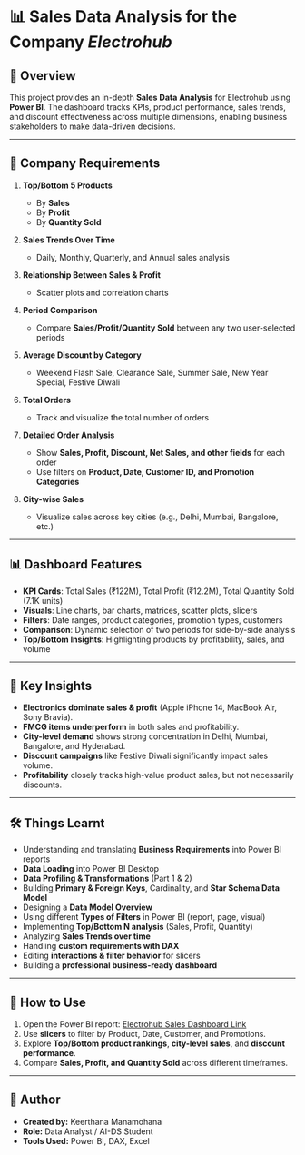 # 📊 Sales Data Analysis for the Company *Electrohub*

## 📌 Overview

This project provides an in-depth **Sales Data Analysis** for Electrohub using **Power BI**. The dashboard tracks KPIs, product performance, sales trends, and discount effectiveness across multiple dimensions, enabling business stakeholders to make data-driven decisions.

---

## 🏢 Company Requirements

1. **Top/Bottom 5 Products**

   * By **Sales**
   * By **Profit**
   * By **Quantity Sold**

2. **Sales Trends Over Time**

   * Daily, Monthly, Quarterly, and Annual sales analysis

3. **Relationship Between Sales & Profit**

   * Scatter plots and correlation charts

4. **Period Comparison**

   * Compare **Sales/Profit/Quantity Sold** between any two user-selected periods

5. **Average Discount by Category**

   * Weekend Flash Sale, Clearance Sale, Summer Sale, New Year Special, Festive Diwali

6. **Total Orders**

   * Track and visualize the total number of orders

7. **Detailed Order Analysis**

   * Show **Sales, Profit, Discount, Net Sales, and other fields** for each order
   * Use filters on **Product, Date, Customer ID, and Promotion Categories**

8. **City-wise Sales**

   * Visualize sales across key cities (e.g., Delhi, Mumbai, Bangalore, etc.)

---

## 📊 Dashboard Features

* **KPI Cards**: Total Sales (₹122M), Total Profit (₹12.2M), Total Quantity Sold (7.1K units)
* **Visuals**: Line charts, bar charts, matrices, scatter plots, slicers
* **Filters**: Date ranges, product categories, promotion types, customers
* **Comparison**: Dynamic selection of two periods for side-by-side analysis
* **Top/Bottom Insights**: Highlighting products by profitability, sales, and volume

---

## 🎯 Key Insights

* **Electronics dominate sales & profit** (Apple iPhone 14, MacBook Air, Sony Bravia).
* **FMCG items underperform** in both sales and profitability.
* **City-level demand** shows strong concentration in Delhi, Mumbai, Bangalore, and Hyderabad.
* **Discount campaigns** like Festive Diwali significantly impact sales volume.
* **Profitability** closely tracks high-value product sales, but not necessarily discounts.

---

## 🛠️ Things Learnt

* Understanding and translating **Business Requirements** into Power BI reports
* **Data Loading** into Power BI Desktop
* **Data Profiling & Transformations** (Part 1 & 2)
* Building **Primary & Foreign Keys**, Cardinality, and **Star Schema Data Model**
* Designing a **Data Model Overview**
* Using different **Types of Filters** in Power BI (report, page, visual)
* Implementing **Top/Bottom N analysis** (Sales, Profit, Quantity)
* Analyzing **Sales Trends over time**
* Handling **custom requirements with DAX**
* Editing **interactions & filter behavior** for slicers
* Building a **professional business-ready dashboard**

---

## 🚀 How to Use

1. Open the Power BI report: [Electrohub Sales Dashboard Link](https://app.powerbi.com/groups/me/reports/80e19934-6726-4fb8-8b3c-33d5af130821?ctid=1f269eea-827b-4f72-8bc5-f2db9117167c&pbi_source=linkShare)
2. Use **slicers** to filter by Product, Date, Customer, and Promotions.
3. Explore **Top/Bottom product rankings**, **city-level sales**, and **discount performance**.
4. Compare **Sales, Profit, and Quantity Sold** across different timeframes.

---

## 👤 Author

* **Created by:** Keerthana Manamohana
* **Role:** Data Analyst / AI-DS Student
* **Tools Used:** Power BI, DAX, Excel

